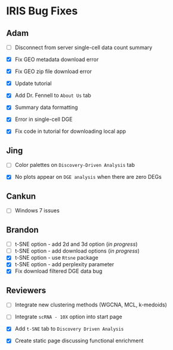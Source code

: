 # IRIS Bug Fixes

## Adam
-   [ ] Disconnect from server single-cell data count summary
-   [x] Fix GEO metadata download error
-   [x] Fix GEO zip file download error
-   [x] Update tutorial
-   [x] Add Dr. Fennell to `About Us` tab
-   [x] Summary data formatting
-   [x] Error in single-cell DGE
-   [x] Fix code in tutorial for downloading local app


## Jing
-   [ ] Color palettes on `Discovery-Driven Analysis` tab
-   [x] No plots appear on `DGE analysis` when there are zero DEGs


## Cankun
-   [ ] Windows 7 issues


## Brandon
-   [ ] t-SNE option - add 2d and 3d option (*in progress*)
-   [ ] t-SNE option - add download options (*in progress*)
-   [x] t-SNE option - use `Rtsne` package
-   [x] t-SNE option - add perplexity parameter
-   [x] Fix download filtered DGE data bug

## Reviewers
-   [ ] Integrate new clustering methods (WGCNA, MCL, k-medoids)
-   [ ] Integrate `scRNA - 10X` option into start page
-   [x] Add `t-SNE` tab to `Discovery Driven Analysis`
-   [x] Create static page discussing functional enrichment

